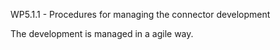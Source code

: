 WP5.1.1 - Procedures for managing the connector development

The development is managed in a agile way. 
